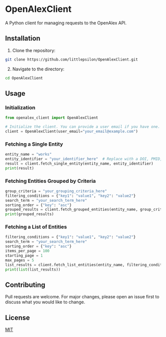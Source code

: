 # OpenAlexClient

A Python client for managing requests to the OpenAlex API.

## Installation

1. Clone the repository:

```bash
git clone https://github.com/littlepsilon/OpenAlexClient.git
```

2. Navigate to the directory:

```bash
cd OpenAlexClient
```

## Usage

### Initialization

```python
from openalex_client import OpenAlexClient

# Initialize the client. You can provide a user email if you have one.
client = OpenAlexClient(user_email="your_email@example.com")
```

### Fetching a Single Entity

```python
entity_name = "works"
entity_identifier = "your_identifier_here"  # Replace with a DOI, PMID, etc.
result = client.fetch_single_entity(entity_name, entity_identifier)
print(result)
```

### Fetching Entities Grouped by Criteria

```python
group_criteria = "your_grouping_criteria_here"
filtering_conditions = {"key1": "value1", "key2": "value2"}
search_term = "your_search_term_here"
sorting_order = {"key": "asc"}  
grouped_results = client.fetch_grouped_entities(entity_name, group_criteria, filtering_conditions, search_term, sorting_order)
print(grouped_results)
```

### Fetching a List of Entities

```python
filtering_conditions = {"key1": "value1", "key2": "value2"}
search_term = "your_search_term_here"
sorting_order = {"key": "asc"}
items_per_page = 100
starting_page = 1
max_pages = 5
list_results = client.fetch_list_entities(entity_name, filtering_conditions, search_term, sorting_order, items_per_page, starting_page, max_pages)
print(list(list_results))
```

## Contributing

Pull requests are welcome. For major changes, please open an issue first to discuss what you would like to change.

## License

[MIT](https://choosealicense.com/licenses/mit/)
